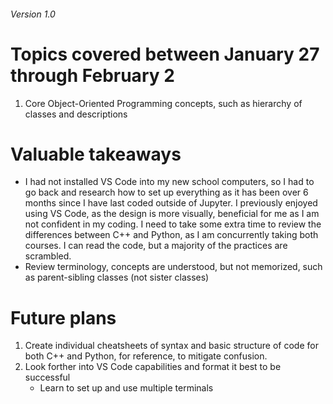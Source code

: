 ###### Version 1.0

Topics covered between January 27 through February 2
======
1. Core Object-Oriented Programming concepts, such as hierarchy of classes and descriptions

Valuable takeaways
======
* I had not installed VS Code into my new school computers, so I had to go back and research how to set up everything as it has been over 6 months since I have last coded outside of Jupyter. I previously enjoyed using VS Code, as the design is more visually, beneficial for me as I am not confident in my coding. I need to take some extra time to review the differences between C++ and Python, as I am concurrently taking both courses. I can read the code, but a majority of the practices are scrambled.
* Review terminology, concepts are understood, but not memorized, such as parent-sibling classes (not sister classes)

Future plans
======
1. Create individual cheatsheets of syntax and basic structure of code for both C++ and Python, for reference, to mitigate confusion.
2. Look forther into VS Code capabilities and format it best to be successful
   * Learn to set up and use multiple terminals
